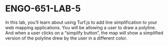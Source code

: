 # ENGO-651-LAB-5

In this lab, you’ll learn about using Turf.js to add line simplification to your web mapping applications. You will be allowing a user to draw a polyline. And when a user clicks on a “simplify button”, the map will show a simplified version of the polyline drew by the user in a different color.
